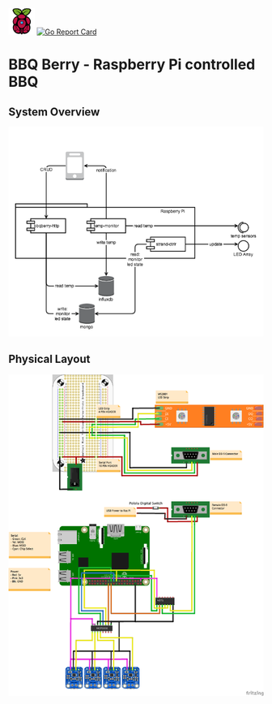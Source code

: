 ![logo](images/modmypi-52x52.png) 
[![Go Report Card](https://goreportcard.com/badge/github.com/declanshanaghy/bbqberry)](https://goreportcard.com/report/github.com/declanshanaghy/bbqberry)

# BBQ Berry - Raspberry Pi controlled BBQ

## System Overview
![System Overview](design/components.png)

## Physical Layout
![Physical Layout](design/physical_layout.png)

